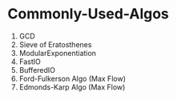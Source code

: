 # Commonly-Used-Algos
1. GCD
2. Sieve of Eratosthenes
3. ModularExponentiation
4. FastIO
5. BufferedIO
6. Ford-Fulkerson Algo (Max Flow)
7. Edmonds-Karp Algo (Max Flow)
